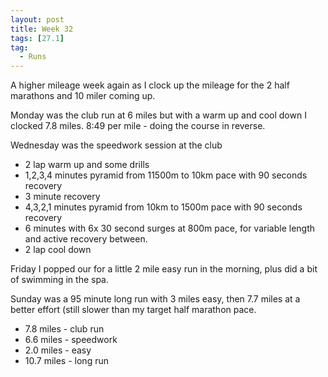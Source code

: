 ```yaml
---
layout: post
title: Week 32
tags: [27.1]
tag:
  - Runs
---
```


A higher mileage week again as I clock up the mileage for the 2 half marathons and 10 miler coming up.

Monday was the club run at 6 miles but with a warm up and cool down I clocked 7.8 miles. 8:49 per mile - doing the course in reverse.

Wednesday was the speedwork session at the club

- 2 lap warm up and some drills
- 1,2,3,4 minutes pyramid from 11500m to 10km pace with 90 seconds recovery
- 3 minute recovery
- 4,3,2,1 minutes pyramid from 10km to 1500m pace with 90 seconds recovery
- 6 minutes with 6x 30 second surges at 800m pace, for variable length and active recovery between.
- 2 lap cool down

Friday I popped our for a little 2 mile easy run in the morning, plus did a bit of swimming in the spa.

Sunday was a 95 minute long run with 3 miles easy, then 7.7 miles at a better effort (still slower than my target half marathon pace.

- 7.8 miles - club run
- 6.6 miles - speedwork
- 2.0 miles - easy
- 10.7 miles - long run
